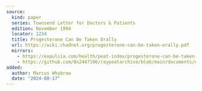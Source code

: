 ```yaml
---
source:
  kind: paper
  series: Townsend Letter for Doctors & Patients
  edition: November 1994
  locator: 1234
  title: Progesterone Can Be Taken Orally
  url: https://wiki.chadnet.org/progesterone-can-be-taken-orally.pdf
  mirrors:
    - https://expulsia.com/health/peat-index/progesterone-can-be-taken-orally.pdf
    - https://github.com/0x2447196/raypeatarchive/blob/main/documents/newsletters/progesterone-can-be-taken-orally.txt
added:
  author: Marcus Whybrow
  date: "2024-08-17"
---
```

